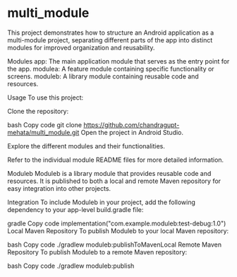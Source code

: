 # multi_module
This project demonstrates how to structure an Android application as a multi-module project, separating different parts of the app into distinct modules for improved organization and reusability.

Modules
app: The main application module that serves as the entry point for the app.
modulea: A feature module containing specific functionality or screens.
moduleb: A library module containing reusable code and resources.

Usage
To use this project:

Clone the repository:

bash
Copy code
git clone https://github.com/chandragupt-mehata/multi_module.git
Open the project in Android Studio.

Explore the different modules and their functionalities.

Refer to the individual module README files for more detailed information.

Moduleb
Moduleb is a library module that provides reusable code and resources. It is published to both a local and remote Maven repository for easy integration into other projects.

Integration
To include Moduleb in your project, add the following dependency to your app-level build.gradle file:

gradle
Copy code
implementation("com.example.moduleb:test-debug:1.0")
Local Maven Repository
To publish Moduleb to your local Maven repository:

bash
Copy code
./gradlew moduleb:publishToMavenLocal
Remote Maven Repository
To publish Moduleb to a remote Maven repository:

bash
Copy code
./gradlew moduleb:publish
